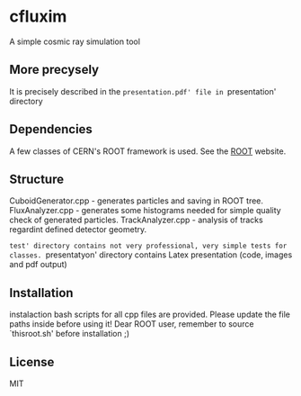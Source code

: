 # cfluxim
A simple cosmic ray simulation tool

## More precysely

It is precisely described in the `presentation.pdf' file in `presentation' directory

## Dependencies

A few classes of CERN's ROOT framework is used. See the [ROOT](https://root.cern/) website.

## Structure

CuboidGenerator.cpp - generates particles and saving in ROOT tree.
FluxAnalyzer.cpp - generates some histograms needed for simple quality check of generated particles.
TrackAnalyzer.cpp - analysis of tracks regardint defined detector geometry.

`test' directory contains not very professional, very simple tests for classes.
`presentatyon' directory contains Latex presentation (code, images and pdf output)

## Installation

instalaction bash scripts for all cpp files are provided. Please update the file paths inside before using it!
Dear ROOT user, remember to source `thisroot.sh' before installation ;)

## License

MIT
